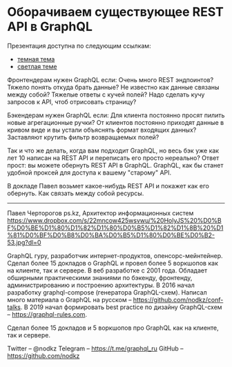 # Оборачиваем существующее REST API в GraphQL

Презентация доступна по следующим ссылкам:
- [темная тема](https://nodkz.github.io/conf-talks/talks/2020.06.24-holyjs-online/index.html)
- [светлая теме](https://nodkz.github.io/conf-talks/talks/2020.06.24-holyjs-online/white.html)

<!-- Оборачиваем существующее REST API в GraphQL. И склеиваем несколько GraphQL-серверов в один через Apollo Federation, GraphQL Mesh. -->

Фронтендерам нужен GraphQL если:
Очень много REST эндпоинтов? Тяжело понять откуда брать данные? Не известно как данные связаны между собой? Тяжелые ответы с кучей полей? Надо сделать кучу запросов к API, чтоб отрисовать страницу?

Бэкендерам нужен GraphQL если:
Для клиента постоянно просят пилить новые агрегационные ручки? От клиентов постоянно приходят данные в кривом виде и вы устали объяснять формат входящих данных? Заставляют крутить фильтр возвращаемых полей?

Так и что же делать, когда вам подходит GraphQL, но весь бэк уже как лет 10 написан на REST API и переписать его просто нереально? Ответ прост: вы можете обернуть REST API в GraphQL. GraphQL, как бы станет удобной проксей для доступа к вашему "старому" API.

В докладе Павел возьмет какое-нибудь REST API и покажет как его обернуть. Как связать между собой ресурсы.

--------

Павел Черторогов
ps.kz, Архитектор информационных систем
<https://www.dropbox.com/s/22mncow425wsvwu/%20HolyJS%20%D0%BF%D0%BE%D1%80%D1%82%D1%80%D0%B5%D1%82%D1%8B%20%D1%81%D0%BF%D0%B8%D0%BA%D0%B5%D1%80%D0%BE%D0%B2-53.jpg?dl=0>

GraphQL гуру, разработчик интернет-продуктов, опенсорс-мейнтейнер. Сделал более 15 докладов о GraphQL и провел более 5 воркшопов как на клиенте, так и сервере. В веб разработке с 2001 года. Обладает обширными практическими знаниями по бэкенду, фронтенду, администрированию и построению архитектуры. В 2016 начал разработку graphql-compose (генератора GraphQL-схем). Написал много материала о GraphQL на русском – <https://github.com/nodkz/conf-talks>. В 2019 начал формировать best practice по дизайну GraphQL-схем – <https://graphql-rules.com>.

Сделал более 15 докладов и 5 воркшопов про GraphQL как на клиенте, так и сервере.

Twitter – @nodkz
Telegram – <https://t.me/graphql_ru>
GitHub – <https://github.com/nodkz>
